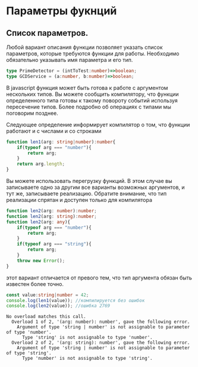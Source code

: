 # Параметры фукнций
## Список параметров.
Любой вариант описания функции позволяет указать список параметров, которые требуются функции для работы. Необходимо обязательно указывать имя параметра и его тип.

```typescript
type PrimeDetector = (intToTest:number)=>boolean;
type GCDService = (a:number, b:number)=>boolean;
```
В javascript функция может быть готова к работе с аргументом нескольких типов. Вы можете сообщить компилятору, что функции определенного типа готовы к такому повороту событий используя пересечение типов. Более подробно об операциях с типами мы поговорим позднее. 

Следующее определение информирует компилятор о том, что функции работают и с числами и со строками

```typescript
function len1(arg: string|number):number{
    if(typeof arg === "number"){
        return arg;
    }
    return arg.length;
}
```

Вы можете использовать перегрузку функций. В этом случае вы записываете одно за другим все варианты возможных аргументов, и тут же, записываете реализацию. Обратите внимание, что тип реализации спрятан и доступен только для компилятора

```typescript
function len2(arg: number):number;
function len2(arg: string):number;
function len2(arg: any){
    if(typeof arg === "number"){
        return arg;
    }
    if(typeof arg === "string"){
        return arg;
    }
    throw new Error();
}
```
этот вариант отличается от превого тем, что тип аргумента обязан быть известен более точно. 

```typescript
const value:string|number = 42;
console.log(len1(value)); //компилируется без ошибок
console.log(len2(value)); //ошибка 2769
```
```text
No overload matches this call.
  Overload 1 of 2, '(arg: number): number', gave the following error.
    Argument of type 'string | number' is not assignable to parameter of type 'number'.
      Type 'string' is not assignable to type 'number'.
  Overload 2 of 2, '(arg: string): number', gave the following error.
    Argument of type 'string | number' is not assignable to parameter of type 'string'.
      Type 'number' is not assignable to type 'string'.
```


